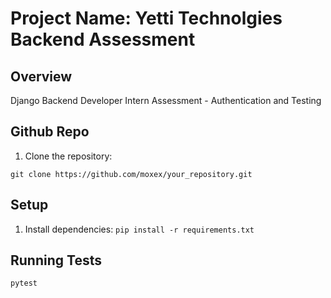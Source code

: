 # Project Name: Yetti Technolgies Backend Assessment

## Overview

Django Backend Developer Intern Assessment - Authentication and Testing

## Github Repo

1.  Clone the repository:

`git clone https://github.com/moxex/your_repository.git`

## Setup

1. Install dependencies:
   `pip install -r requirements.txt`

## Running Tests

`pytest`
